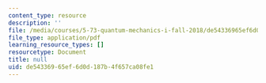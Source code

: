 ```yaml
---
content_type: resource
description: ''
file: /media/courses/5-73-quantum-mechanics-i-fall-2018/de54336965ef6d0d187b4f657ca08fe1_MIT5_73F18_Lec7.pdf
file_type: application/pdf
learning_resource_types: []
resourcetype: Document
title: null
uid: de543369-65ef-6d0d-187b-4f657ca08fe1
---
```


